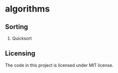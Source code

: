 # algorithms
## Sorting
1. Quicksort

## Licensing
The code in this project is licensed under MIT license.
